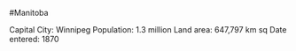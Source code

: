 #Manitoba

Capital City: Winnipeg
Population: 1.3 million
Land area: 647,797 km sq
Date entered: 1870

